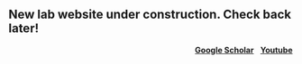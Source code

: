 ## New lab website under construction. Check back later! 

<div style="text-align: right">
  <a href="https://scholar.google.com/citations?user=jkRa2LEAAAAJ&hl=en"><strong>Google Scholar</strong></a>&nbsp;&nbsp;
  <a href="https://www.youtube.com/channel/UCqotGxFUtMOgY9aIkDxW0fw"><strong>Youtube</strong></a>
</div>
